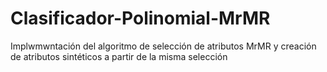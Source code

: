 # Clasificador-Polinomial-MrMR
Implwmwntación del algoritmo de selección de atributos MrMR y creación de atributos sintéticos a partir de la misma selección
